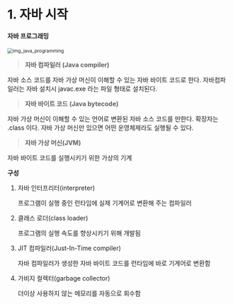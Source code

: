 # 1. 자바 시작

#### 자바 프로그래밍

<img src="http://www.tcpschool.com/lectures/img_java_programming.png" alt="img_java_programming" style="zoom:75%;" />

> **자바 컴파일러 (Java compiler)**

자바 소스 코드를 자바 가상 머신이 이해할 수 있는 자바 바이트 코드로 한다. 자바컴파일러는 자바 설치시 javac.exe 라는 파일 형태로 설치된다. 

> **자바 바이트 코드 (Java bytecode)**

자바 가상 머신이 이해할 수 있는 언어로 변환된 자바 소스 코드를 만한다. 확장자는 .class 이다.  자바 가상 머신만 있으면 어떤 운영체제라도 실행될 수 있다. 

> **자바 가상 머신(JVM)**

자바 바이트 코드를 실행시키기 위한 가상의 기계 

**구성**

1. 자바 인터프리터(interpreter)

   프로그램이 실행 중인 런타임에 실제 기계어로 변환해 주는 컴파일러

2. 클래스 로더(class loader)

   프로그램의 실행 속도를 향상시키기 위해 개발됨

3. JIT 컴파일러(Just-In-Time compiler)

   자바 컴파일러가 생성한 자바 바이트 코드를 런타임에 바로 기계어로 변환함

4. 가비지 컬렉터(garbage collector)

   더이상 사용하지 않는 메모리를 자동으로 회수함